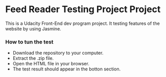 # Feed Reader Testing Project Project

This is a Udacity Front-End dev program project. It testing features of the website by using Jasmine.

### How to tun the test

* Download the repository to your computer.
* Extract the .zip file.
* Open the HTML file in your browser.
* The test result should appear in the botton section.